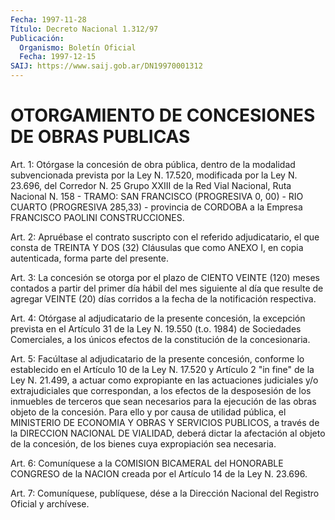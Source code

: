 ```yaml
---
Fecha: 1997-11-28
Título: Decreto Nacional 1.312/97
Publicación:
  Organismo: Boletín Oficial
  Fecha: 1997-12-15
SAIJ: https://www.saij.gob.ar/DN19970001312
---
```

# OTORGAMIENTO DE CONCESIONES DE OBRAS PUBLICAS

<a id="1"></a>
Art. 1: Otórgase la concesión de obra pública, dentro de la modalidad subvencionada  prevista  por  la Ley N. 17.520, modificada por la Ley N. 23.696, del Corredor N. 25 Grupo  XXIII  de la Red Vial Nacional, Ruta Nacional N. 158 - TRAMO: SAN FRANCISCO (PROGRESIVA  0, 00)  -  RIO  CUARTO (PROGRESIVA 285,33) - provincia de CORDOBA a la Empresa FRANCISCO PAOLINI CONSTRUCCIONES.

<a id="2"></a>
Art. 2: Apruébase el contrato suscripto con el referido adjudicatario,  el  que  consta de TREINTA Y DOS (32) Cláusulas que como  ANEXO  I,  en copia autenticada,  forma  parte  del  presente.

<a id="3"></a>
Art. 3: La concesión se otorga por el plazo de CIENTO VEINTE (120) meses contados a partir  del  primer día hábil del mes siguiente al día que resulte de agregar VEINTE  (20) días corridos a la fecha de la notificación respectiva.

<a id="4"></a>
Art. 4: Otórgase al adjudicatario de  la  presente  concesión,  la excepción prevista en el Artículo 31 de la Ley N. 19.550 (t.o. 1984) de  Sociedades Comerciales, a los únicos efectos de la constitución de la concesionaria.

<a id="5"></a>
Art.  5: Facúltase  al  adjudicatario  de la presente concesión, conforme lo establecido en el Artículo 10 de  la  Ley  N. 17.520  y Artículo 2 "in fine" de la Ley N. 21.499, a actuar como expropiante en las actuaciones judiciales y/o extrajudiciales que correspondan, a los efectos  de  la  desposesión de los inmuebles de terceros que sean  necesarios para la  ejecución  de  las  obras  objeto  de  la concesión. Para ello y por causa de utilidad pública, el MINISTERIO DE ECONOMIA  Y OBRAS Y SERVICIOS PUBLICOS, a través de la DIRECCION NACIONAL DE VIALIDAD,  deberá  dictar la afectación al objeto de la concesión,  de  los  bienes  cuya  expropiación  sea  necesaria.

<a id="6"></a>
Art. 6: Comuníquese a la COMISION BICAMERAL del HONORABLE CONGRESO de  la  NACION  creada  por el Artículo  14  de  la  Ley  N. 23.696.

<a id="7"></a>
Art. 7: Comuníquese, publíquese, dése a la Dirección Nacional del Registro Oficial y archívese.